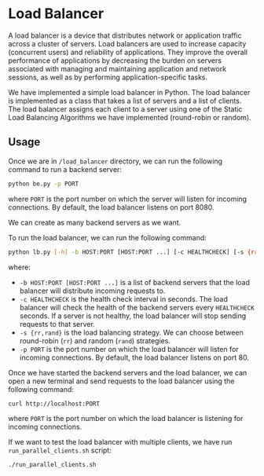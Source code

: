 # Load Balancer

A load balancer is a device that distributes network or application traffic across a cluster of servers. Load balancers are used to increase capacity (concurrent users) and reliability of applications. They improve the overall performance of applications by decreasing the burden on servers associated with managing and maintaining application and network sessions, as well as by performing application-specific tasks.

We have implemented a simple load balancer in Python. The load balancer is implemented as a class that takes a list of servers and a list of clients. The load balancer assigns each client to a server using one of the Static Load Balancing Algorithms we have implemented (round-robin or random). 

## Usage
Once we are in `/load_balancer` directory, we can run the following command to run a backend server:
```bash
python be.py -p PORT
```
where `PORT` is the port number on which the server will listen for incoming connections. By default, the load balancer listens on port 8080.

We can create as many backend servers as we want.

To run the load balancer, we can run the following command:
```bash
python lb.py [-h] -b HOST:PORT [HOST:PORT ...] [-c HEALTHCHECK] [-s {rr,rand}] [-p PORT]
```
where:
- `-b HOST:PORT [HOST:PORT ...]` is a list of backend servers that the load balancer will distribute incoming requests to.
- `-c HEALTHCHECK` is the health check interval in seconds. The load balancer will check the health of the backend servers every `HEALTHCHECK` seconds. If a server is not healthy, the load balancer will stop sending requests to that server.
- `-s {rr,rand}` is the load balancing strategy. We can choose between round-robin (`rr`) and random (`rand`) strategies.
- `-p PORT` is the port number on which the load balancer will listen for incoming connections. By default, the load balancer listens on port 80.

Once we have started the backend servers and the load balancer, we can open a new terminal and send requests to the load balancer using the following command:
```bash
curl http://localhost:PORT
```
where `PORT` is the port number on which the load balancer is listening for incoming connections.

If we want to test the load balancer with multiple clients, we have run `run_parallel_clients.sh` script:
```bash
./run_parallel_clients.sh
```